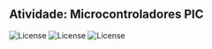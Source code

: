 ## Atividade: Microcontroladores PIC
![License](https://img.shields.io/badge/Code%20License-MIT-green.svg)
![License](https://img.shields.io/badge/SQL-learning-green.svg)
![License](https://img.shields.io/badge/UNIFG-Microcontroladores-IOT.svg)